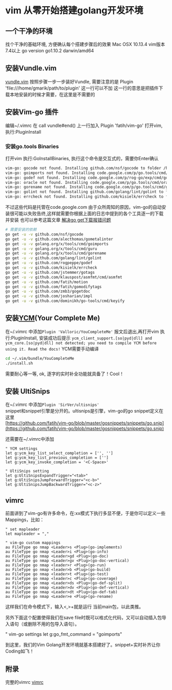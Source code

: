# vim 从零开始搭建golang开发环境

## 一个干净的环境
找个干净的基础环境, 方便确认每个搭建步骤后的效果
Mac OSX 10.13.4
vim版本7.4以上
go version go1.10.2 darwin/amd64

## 安装Vundle.vim
[vundle.vim](https://github.com/VundleVim/Vundle.vim)
按照步骤一步一步装好Vundle, 需要注意的是
Plugin 'file:///home/gmarik/path/to/plugin' 这一行可以不加
这一行的意思是把插件下载本地安装的时候才需要，在这里是不需要的


## 安装Vim-go 插件
编辑~/.vimrc 在 call vundle#end()  上一行加入 Plugin 'fatih/vim-go'
打开vim,执行:PluginInstall

### 安装go.tools Binaries
打开vim 执行:GoInstallBinaries, 执行这个命令是交互式的，需要你Enter确认
```bash
vim-go: gocode not found. Installing github.com/nsf/gocode to folder /home/tonybai/go/bin
vim-go: goimports not found. Installing code.google.com/p/go.tools/cmd/goimports to folder /home/tonybai/go/bin/
vim-go: godef not found. Installing code.google.com/p/rog-go/exp/cmd/godef to folder /home/tonybai/go/bin/
vim-go: oracle not found. Installing code.google.com/p/go.tools/cmd/oracle to folder /home/tonybai/go/bin/
vim-go: gorename not found. Installing code.google.com/p/go.tools/cmd/gorename to folder /home/tonybai/go/bin/
vim-go: golint not found. Installing github.com/golang/lint/golint to folder /home/tonybai/go/bin/
vim-go: errcheck not found. Installing github.com/kisielk/errcheck to folder /home/tonybai/go/bin/
```  
不过这些代码是托管在code.google.com
由于众所周知的原因，vim-go的自动安装很可能以失败告终,这样就需要你根据上面的日志中提到的各个工具逐一的下载并安装 
也可以参考这篇文章 [解决go get下载报错问题]()

```bash
# 需要安装的依赖
go get -u -v github.com/nsf/gocode
go get -u -v github.com/alecthomas/gometalinter
go get -u -v golang.org/x/tools/cmd/goimports
go get -u -v golang.org/x/tools/cmd/guru
go get -u -v golang.org/x/tools/cmd/gorename
go get -u -v github.com/golang/lint/golint
go get -u -v github.com/rogpeppe/godef
go get -u -v github.com/kisielk/errcheck
go get -u -v github.com/jstemmer/gotags
go get -u -v github.com/klauspost/asmfmt/cmd/asmfmt
go get -u -v github.com/fatih/motion
go get -u -v github.com/fatih/gomodifytags
go get -u -v github.com/zmb3/gogetdoc
go get -u -v github.com/josharian/impl
go get -u -v github.com/dominikh/go-tools/cmd/keyify
```

## 安装[YCM](https://github.com/Valloric/YouCompleteMe)(Your Complete Me)
在~/.vimrc 中添加`Plugin 'Valloric/YouCompleteMe'`
报文后退出,再打开vim 执行:PluginInstall, 安装成功后提示
`ycm_client_support.[so|pyd|dll] and ycm_core.[so|pyd|dll] not detected; you need to compile YCM before using it. Read the docs!`
YCM需要手动编译

```bash
cd ~/.vim/bundle/YouCompleteMe
./install.sh
```

需要耐心等一等, ok, 逐字的实时补全功能就具备了！Cool！

## 安装 UltiSnips
在~/.vimrc 中添加`Plugin 'SirVer/ultisnips'`  
snippet和snippet引擎是分开的。ultisnips是引擎，vim-go的go snippet定义在这里  
[https://github.com/fatih/vim-go/blob/master/gosnippets/snippets/go.snip](https://github.com/fatih/vim-go/blob/master/gosnippets/snippets/go.snip)  

还需要在~/.vimrc中添加

```vimrc
" YCM settings
let g:ycm_key_list_select_completion = ['', '']
let g:ycm_key_list_previous_completion = ['']
let g:ycm_key_invoke_completion = '<C-Space>'

" UltiSnips setting
let g:UltiSnipsExpandTrigger="<tab>"
let g:UltiSnipsJumpForwardTrigger="<c-b>"
let g:UltiSnipsJumpBackwardTrigger="<c-z>"
```

## vimrc
前面讲到了vim-go有许多命令，在:xx模式下执行多显不便，于是你可以定义一些Mappings，比如：

```vimrc
" set mapleader
let mapleader = ","

" vim-go custom mappings
au FileType go nmap <Leader>s <Plug>(go-implements)
au FileType go nmap <Leader>i <Plug>(go-info)
au FileType go nmap <Leader>gd <Plug>(go-doc)
au FileType go nmap <Leader>gv <Plug>(go-doc-vertical)
au FileType go nmap <leader>r <Plug>(go-run)
au FileType go nmap <leader>b <Plug>(go-build)
au FileType go nmap <leader>t <Plug>(go-test)
au FileType go nmap <leader>c <Plug>(go-coverage)
au FileType go nmap <Leader>ds <Plug>(go-def-split)
au FileType go nmap <Leader>dv <Plug>(go-def-vertical)
au FileType go nmap <Leader>dt <Plug>(go-def-tab)
au FileType go nmap <Leader>e <Plug>(go-rename)
```

这样我们在命令模式下，输入<,>+<r>就是运行 当前main包，以此类推。

另外下面这个配置使得我们在save file时既可以格式化代码，又可以自动插入包导入语句（或删除不用的包导入语句）。

" vim-go settings
let g:go_fmt_command = "goimports"

到这里，我们的Vim Golang开发环境就基本搭建好了。snippet+实时补齐让你Coding如飞！

## 附录 
完整的vimrc  [vimrc](https://github.com/xiaozefeng/vimrc-go/blob/master/vimrc)







